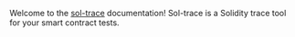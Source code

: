 Welcome to the [sol-trace](https://github.com/0xProject/0x-monorepo/tree/development/packages/sol-trace) documentation! Sol-trace is a Solidity trace tool for your smart contract tests.
